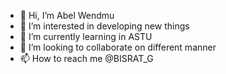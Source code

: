 - 👋 Hi, I’m Abel Wendmu
- 👀 I’m interested in developing new things
- 🌱 I’m currently learning in ASTU
- 💞️ I’m looking to collaborate on different manner
- 📫 How to reach me @BISRAT_G

<!---
legend123213/legend123213 is a ✨ special ✨ repository because its `README.md` (this file) appears on your GitHub profile.
You can click the Preview link to take a look at your changes.
--->
